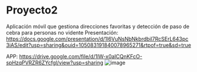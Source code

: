 # Proyecto2
Aplicación móvil que gestiona direcciones favoritas y detección de paso de cebra para personas no vidente
Presentación: https://docs.google.com/presentation/d/1l6VuNsNbNkbrdbil7RcSErL643pc3iAS/edit?usp=sharing&ouid=105083191840078965271&rtpof=true&sd=true

APP: https://drive.google.com/file/d/1lW-x0aICQnKFcO-spHzqPVRZR6ZYcfgl/view?usp=sharing
![image](https://user-images.githubusercontent.com/82390207/175437525-858c5ea6-290b-4d6f-886b-d691b65cd5ad.png)
